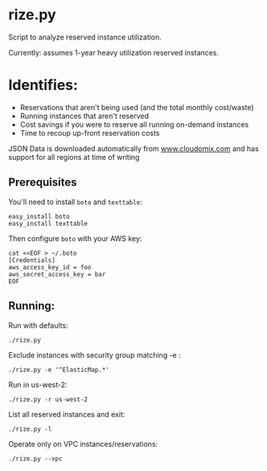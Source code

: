 # rize.py

Script to analyze reserved instance utilization.

Currently: assumes 1-year heavy utilization reserved instances.

# Identifies:
* Reservations that aren't being used (and the total monthly cost/waste)
* Running instances that aren't reserved
* Cost savings if you were to reserve all running on-demand instances
* Time to recoup up-front reservation costs

JSON Data is downloaded automatically from www.cloudomix.com
and has support for all regions at time of writing

## Prerequisites
You'll need to install `boto` and `texttable`:
```
easy_install boto
easy_install texttable
```

Then configure `boto` with your AWS key:
```
cat <<EOF > ~/.boto
[Credentials]
aws_access_key_id = foo
aws_secret_access_key = bar
EOF
```

## Running:
Run with defaults:
```
./rize.py
```

Exclude instances with security group matching -e <regex>:
```
./rize.py -e '^ElasticMap.*'
```

Run in us-west-2:
```
./rize.py -r us-west-2
```

List all reserved instances and exit:
```
./rize.py -l
```

Operate only on VPC instances/reservations:
```
./rize.py --vpc
```
